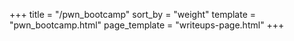 +++
title = "/pwn_bootcamp"
sort_by = "weight"
template = "pwn_bootcamp.html"
page_template = "writeups-page.html"
+++

